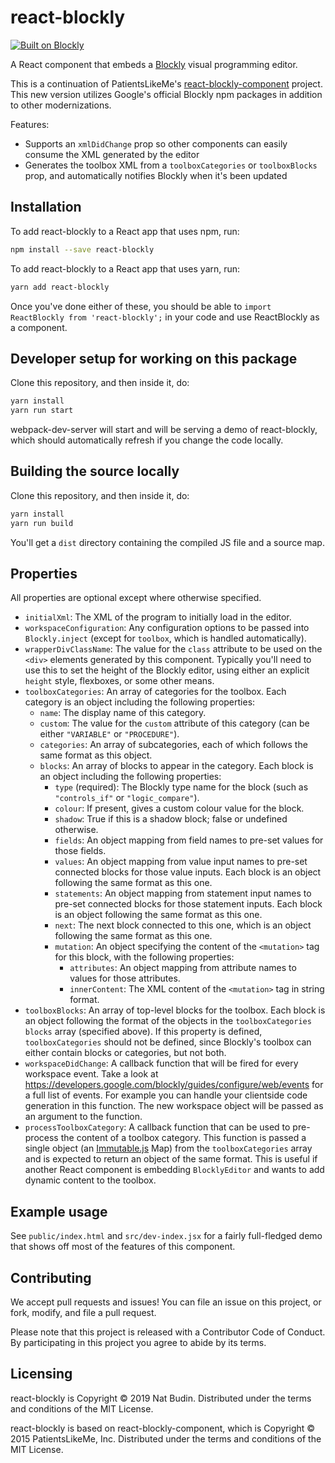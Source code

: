 # react-blockly

[![Built on Blockly](https://tinyurl.com/built-on-blockly)](https://github.com/google/blockly)

A React component that embeds a [Blockly](https://developers.google.com/blockly/) visual programming editor.

This is a continuation of PatientsLikeMe's [react-blockly-component](https://github.com/patientslikeme/react-blockly-component) project.  This new version utilizes Google's official Blockly npm packages in addition to other modernizations.

Features:

* Supports an `xmlDidChange` prop so other components can easily consume the XML generated by the editor
* Generates the toolbox XML from a `toolboxCategories` or `toolboxBlocks` prop, and automatically notifies Blockly when it's been updated

## Installation

To add react-blockly to a React app that uses npm, run:

```bash
npm install --save react-blockly
```

To add react-blockly to a React app that uses yarn, run:

```bash
yarn add react-blockly
```

Once you've done either of these, you should be able to `import ReactBlockly from 'react-blockly';` in your code and use ReactBlockly as a component.

## Developer setup for working on this package

Clone this repository, and then inside it, do:

```bash
yarn install
yarn run start
```

webpack-dev-server will start and will be serving a demo of react-blockly, which should automatically refresh if you change the code locally.

## Building the source locally

Clone this repository, and then inside it, do:

```bash
yarn install
yarn run build
```

You'll get a `dist` directory containing the compiled JS file and a source map.

## Properties

All properties are optional except where otherwise specified.

* `initialXml`: The XML of the program to initially load in the editor.
* `workspaceConfiguration`: Any configuration options to be passed into `Blockly.inject` (except for `toolbox`, which is handled automatically).
* `wrapperDivClassName`: The value for the `class` attribute to be used on the `<div>` elements generated by this component.  Typically you'll need to use this to set the height of the Blockly editor, using either an explicit `height` style, flexboxes, or some other means.
* `toolboxCategories`: An array of categories for the toolbox.  Each category is an object including the following properties:
  * `name`: The display name of this category.
  * `custom`: The value for the `custom` attribute of this category (can be either `"VARIABLE"` or `"PROCEDURE"`).
  * `categories`: An array of subcategories, each of which follows the same format as this object.
  * `blocks`: An array of blocks to appear in the category.  Each block is an object including the following properties:
    * `type` (required): The Blockly type name for the block (such as `"controls_if"` or `"logic_compare"`).
    * `colour`: If present, gives a custom colour value for the block.
    * `shadow`: True if this is a shadow block; false or undefined otherwise.
    * `fields`: An object mapping from field names to pre-set values for those fields.
    * `values`: An object mapping from value input names to pre-set connected blocks for those value inputs.  Each block is an object following the same format as this one.
    * `statements`: An object mapping from statement input names to pre-set connected blocks for those statement inputs.  Each block is an object following the same format as this one.
    * `next`: The next block connected to this one, which is an object following the same format as this one.
    * `mutation`: An object specifying the content of the `<mutation>` tag for this block, with the following properties:
      * `attributes`: An object mapping from attribute names to values for those attributes.
      * `innerContent`: The XML content of the `<mutation>` tag in string format.
* `toolboxBlocks`: An array of top-level blocks for the toolbox.  Each block is an object following the format of the objects in the `toolboxCategories` `blocks` array (specified above).  If this property is defined, `toolboxCategories` should not be defined, since Blockly's toolbox can either contain blocks or categories, but not both.
* `workspaceDidChange`: A callback function that will be fired for every workspace event. Take a look at https://developers.google.com/blockly/guides/configure/web/events for a full list of events. For example you can handle your clientside code generation in this function. The new workspace object will be passed as an argument to the function.
* `processToolboxCategory`: A callback function that can be used to pre-process the content of a toolbox category.  This function is passed a single object (an [Immutable.js](https://facebook.github.io/immutable-js/) Map) from the `toolboxCategories` array and is expected to return an object of the same format.  This is useful if another React component is embedding `BlocklyEditor` and wants to add dynamic content to the toolbox.

## Example usage

See `public/index.html` and `src/dev-index.jsx` for a fairly full-fledged demo that shows off most of the features of this component.

## Contributing

We accept pull requests and issues!  You can file an issue on this project, or fork, modify, and file a pull request.

Please note that this project is released with a Contributor Code of Conduct. By participating in this project you agree to abide by its terms.

## Licensing

react-blockly is Copyright &copy; 2019 Nat Budin.  Distributed under the terms and conditions of the MIT License.

react-blockly is based on react-blockly-component, which is Copyright &copy; 2015 PatientsLikeMe, Inc.  Distributed under the terms and conditions of the MIT License.
